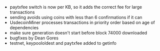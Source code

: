 * paytxfee switch is now per KB, so it adds the correct fee for large transactions
* sending avoids using coins with less than 6 confirmations if it can
* UsdecoinMiner processes transactions in priority order based on age of dependencies
* make sure generation doesn't start before block 74000 downloaded
* bugfixes by Dean Gores
* testnet, keypoololdest and paytxfee added to getinfo
